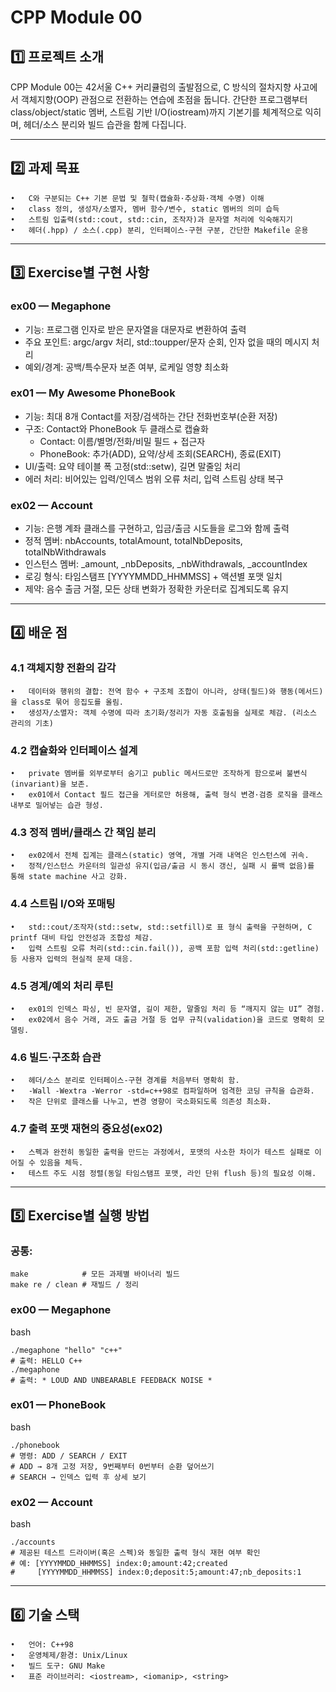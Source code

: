 # CPP Module 00

## 1️⃣ 프로젝트 소개

CPP Module 00는 42서울 C++ 커리큘럼의 출발점으로, C 방식의 절차지향 사고에서 객체지향(OOP) 관점으로 전환하는 연습에 초점을 둡니다. 간단한 프로그램부터 class/object/static 멤버, 스트림 기반 I/O(iostream)까지 기본기를 체계적으로 익히며, 헤더/소스 분리와 빌드 습관을 함께 다집니다.

---

## 2️⃣ 과제 목표
	•	C와 구분되는 C++ 기본 문법 및 철학(캡슐화·추상화·객체 수명) 이해
	•	class 정의, 생성자/소멸자, 멤버 함수/변수, static 멤버의 의미 습득
	•	스트림 입출력(std::cout, std::cin, 조작자)과 문자열 처리에 익숙해지기
	•	헤더(.hpp) / 소스(.cpp) 분리, 인터페이스-구현 구분, 간단한 Makefile 운용

---

## 3️⃣ Exercise별 구현 사항

### ex00 — Megaphone
* 기능: 프로그램 인자로 받은 문자열을 대문자로 변환하여 출력
* 주요 포인트: argc/argv 처리, std::toupper/문자 순회, 인자 없을 때의 메시지 처리
* 예외/경계: 공백/특수문자 보존 여부, 로케일 영향 최소화

### ex01 — My Awesome PhoneBook
* 기능: 최대 8개 Contact를 저장/검색하는 간단 전화번호부(순환 저장)
* 구조: Contact와 PhoneBook 두 클래스로 캡슐화
	- Contact: 이름/별명/전화/비밀 필드 + 접근자
	- PhoneBook: 추가(ADD), 요약/상세 조회(SEARCH), 종료(EXIT)
* UI/출력: 요약 테이블 폭 고정(std::setw), 길면 말줄임 처리
* 에러 처리: 비어있는 입력/인덱스 범위 오류 처리, 입력 스트림 상태 복구

### ex02 — Account
* 기능: 은행 계좌 클래스를 구현하고, 입금/출금 시도들을 로그와 함께 출력
* 정적 멤버: nbAccounts, totalAmount, totalNbDeposits, totalNbWithdrawals
* 인스턴스 멤버: _amount, _nbDeposits, _nbWithdrawals, _accountIndex
* 로깅 형식: 타임스탬프 [YYYYMMDD_HHMMSS] + 액션별 포맷 일치
* 제약: 음수 출금 거절, 모든 상태 변화가 정확한 카운터로 집계되도록 유지

---

## 4️⃣ 배운 점
### 4.1 객체지향 전환의 감각
	•	데이터와 행위의 결합: 전역 함수 + 구조체 조합이 아니라, 상태(필드)와 행동(메서드)을 class로 묶어 응집도를 올림.
	•	생성자/소멸자: 객체 수명에 따라 초기화/정리가 자동 호출됨을 실제로 체감. (리소스 관리의 기초)

### 4.2 캡슐화와 인터페이스 설계
	•	private 멤버를 외부로부터 숨기고 public 메서드로만 조작하게 함으로써 불변식(invariant)을 보존.
	•	ex01에서 Contact 필드 접근을 게터로만 허용해, 출력 형식 변경·검증 로직을 클래스 내부로 밀어넣는 습관 형성.

### 4.3 정적 멤버/클래스 간 책임 분리
	•	ex02에서 전체 집계는 클래스(static) 영역, 개별 거래 내역은 인스턴스에 귀속.
	•	정적/인스턴스 카운터의 일관성 유지(입금/출금 시 동시 갱신, 실패 시 롤백 없음)를 통해 state machine 사고 강화.

### 4.4 스트림 I/O와 포매팅
	•	std::cout/조작자(std::setw, std::setfill)로 표 형식 출력을 구현하며, C printf 대비 타입 안전성과 조합성 체감.
	•	입력 스트림 오류 처리(std::cin.fail()), 공백 포함 입력 처리(std::getline) 등 사용자 입력의 현실적 문제 대응.

### 4.5 경계/예외 처리 루틴
	•	ex01의 인덱스 파싱, 빈 문자열, 길이 제한, 말줄임 처리 등 “깨지지 않는 UI” 경험.
	•	ex02에서 음수 거래, 과도 출금 거절 등 업무 규칙(validation)을 코드로 명확히 모델링.

### 4.6 빌드·구조화 습관
	•	헤더/소스 분리로 인터페이스-구현 경계를 처음부터 명확히 함.
	•	-Wall -Wextra -Werror -std=c++98로 컴파일하며 엄격한 코딩 규칙을 습관화.
	•	작은 단위로 클래스를 나누고, 변경 영향이 국소화되도록 의존성 최소화.

### 4.7 출력 포맷 재현의 중요성(ex02)
	•	스펙과 완전히 동일한 출력을 만드는 과정에서, 포맷의 사소한 차이가 테스트 실패로 이어질 수 있음을 체득.
	•	테스트 주도 시점 정렬(동일 타임스탬프 포맷, 라인 단위 flush 등)의 필요성 이해.

---

## 5️⃣ Exercise별 실행 방법

### 공통:
```
make            # 모든 과제별 바이너리 빌드
make re / clean # 재빌드 / 정리
```

### ex00 — Megaphone

bash
```
./megaphone "hello" "c++" 
# 출력: HELLO C++
./megaphone
# 출력: * LOUD AND UNBEARABLE FEEDBACK NOISE *
```

### ex01 — PhoneBook

bash
```
./phonebook
# 명령: ADD / SEARCH / EXIT
# ADD → 8개 고정 저장, 9번째부터 0번부터 순환 덮어쓰기
# SEARCH → 인덱스 입력 후 상세 보기
```

### ex02 — Account

bash
```
./accounts
# 제공된 테스트 드라이버(혹은 스펙)와 동일한 출력 형식 재현 여부 확인
# 예: [YYYYMMDD_HHMMSS] index:0;amount:42;created
#     [YYYYMMDD_HHMMSS] index:0;deposit:5;amount:47;nb_deposits:1
```

---

## 6️⃣ 기술 스택
	•	언어: C++98
	•	운영체제/환경: Unix/Linux
	•	빌드 도구: GNU Make
	•	표준 라이브러리: <iostream>, <iomanip>, <string>
